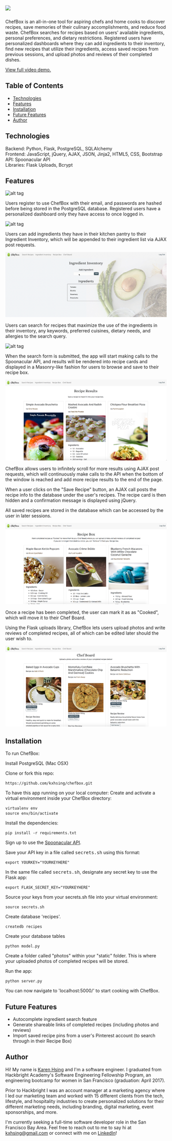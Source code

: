# <img src="/static/images/readme/homepage.png">

ChefBox is an all-in-one tool for aspiring chefs and home cooks to discover recipes, save memories of their culinary accomplishments, and reduce food waste. ChefBox searches for recipes based on users' available ingredients, personal preferences, and dietary restrictions. Registered users have personalized dashboards where they can add ingredients to their inventory, find new recipes that utilize their ingredients, access saved recipes from previous sessions, and upload photos and reviews of their completed dishes.

[View full video demo.](https://www.youtube.com/watch?v=m9CgrZV5BKg)

## Table of Contents
* [Technologies](#technologies)
* [Features](#features)
* [Installation](#install)
* [Future Features](#future)
* [Author](#author)

## <a name="technologies"></a>Technologies

Backend: Python, Flask, PostgreSQL, SQLAlchemy<br/>
Frontend: JavaScript, jQuery, AJAX, JSON, Jinja2, HTML5, CSS, Bootstrap<br/>
API: Spoonacular API<br/>
Libraries: Flask Uploads, Bcrypt

## <a name="features"></a>Features

![alt tag](/static/images/readme/homepage.png)

Users register to use ChefBox with their email, and passwords are hashed before being stored in the PostgreSQL database.
Registered users have a personalized dashboard only they have access to once logged in.

![alt tag](/static/images/readme/dashboard.png)

Users can add ingredients they have in their kitchen pantry to their Ingredient Inventory, which will be appended to their ingredient list via AJAX post requests.

![alt tag](/static/images/readme/ingred.gif)

Users can search for recipes that maximize the use of the ingredients in their inventory, any keywords, preferred cuisines, dietary needs, and allergies to the search query.

![alt tag](/static/images/readme/search-recipe.gif)

When the search form is submitted, the app will start making calls to the Spoonacular API, and results will be rendered into recipe cards and displayed in a Masonry-like fashion for users to browse and save to their recipe box.

![alt tag](/static/images/readme/results.png)

ChefBox allows users to infinitely scroll for more results using AJAX post requests, which will continuously make calls to the API when the bottom of the window is reached and add more recipe results to the end of the page. 

When a user clicks on the "Save Recipe" button, an AJAX call posts the recipe info to the database under the user's recipes. The recipe card is then hidden and a confirmation message is displayed using jQuery.


All saved recipes are stored in the database which can be accessed by the user in later sessions.

![alt tag](/static/images/readme/recipes.png)

Once a recipe has been completed, the user can mark it as as "Cooked", which will move it to their Chef Board. 

Using the Flask uploads library, ChefBox lets users upload photos and write reviews of completed recipes, all of which can be edited later should the user wish to.

![alt tag](/static/images/readme/board.png)


## <a name="install"></a>Installation

To run ChefBox:

Install PostgreSQL (Mac OSX)

Clone or fork this repo:

```
https://github.com/kxhsing/chefbox.git
```

To have this app running on your local computer:
Create and activate a virtual environment inside your ChefBox directory:

```
virtualenv env
source env/bin/activate
```

Install the dependencies:

```
pip install -r requirements.txt
```

Sign up to use the [Spoonacular API](https://spoonacular.com/food-api).

Save your API key in a file called <kbd>secrets.sh</kbd> using this format:

```
export YOURKEY="YOURKEYHERE"
```

In the same file called <kbd>secrets.sh</kbd>, designate any secret key to use the Flask app:

```
export FLASK_SECRET_KEY="YOURKEYHERE"
```

Source your keys from your secrets.sh file into your virtual environment:

```
source secrets.sh
```

Create database 'recipes'.
```
createdb recipes
```
Create your database tables
```
python model.py
```

Create a folder called "photos" within your "static" folder. This is where your uploaded photos of completed recipes will be stored.

Run the app:

```
python server.py
```

You can now navigate to 'localhost:5000/' to start cooking with ChefBox.


## <a name="future"></a>Future Features
* Autocomplete ingredient search feature
* Generate shareable links of completed recipes (including photos and reviews)
* Import saved recipe pins from a user's Pinterest account (to search through in their Recipe Box)



## <a name="author"></a>Author
Hi! My name is [Karen Hsing](https://www.linkedin.com/in/karenhsing/) and I'm a software engineer. I graduated from Hackbright Academy's Software Engineering Fellowship Program, an engineering bootcamp for women in San Francisco (graduation: April 2017). 

Prior to Hackbright I was an account manager at a marketing agency where I led our marketing team and worked with 15 different clients from the tech, lifestyle, and hospitality industries to create personalized solutions for their different marketing needs, including branding, digital marketing, event sponsorships, and more.

I'm currently seeking a full-time software developer role in the San Francisco Bay Area. Feel free to reach out to me to say hi at kxhsing@gmail.com or connect with me on [LinkedIn](https://www.linkedin.com/in/karenhsing/)!

